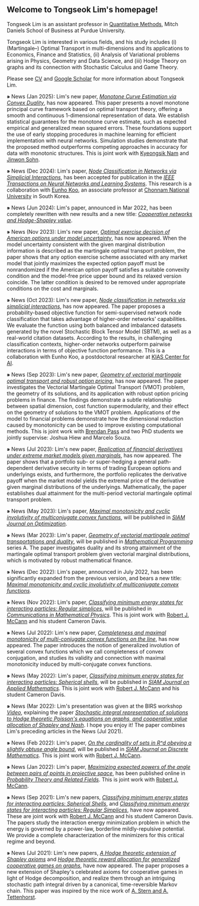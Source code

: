 ## Welcome to Tongseok Lim's homepage!

Tongseok Lim is an assistant professor in [Quantitative Methods](https://krannert.purdue.edu/directory/view.php?search=FacArea&FacAreaList=61), Mitch Daniels School of Business at Purdue University.

Tongseok Lim is interested in various fields, and his study includes (i) (Martingale–) Optimal Transport in multi-dimensions and its applications to Economics, Finance and Statistics, (ii) Analysis of Variational problems arising in Physics, Geometry and Data Science, and (iii) Hodge Theory on graphs and its connection with Stochastic Calculus and Game Theory. 

Please see [CV](https://tlim0213.github.io/folder/TLIM_CV.pdf) and [Google Scholar](https://scholar.google.com/citations?user=n-Qz1vgAAAAJ&hl=en) for more information about Tongseok Lim.

⁍ News (Jan 2025): Lim's new paper, *[Monotone Curve Estimation via Convex Duality](https://tlim0213.github.io/folder/papers/MonotoneCurve.pdf)*, has now appeared. This paper presents a novel monotone principal curve framework based on optimal transport theory, offering a smooth and continuous 1-dimensional representation of data. We establish statistical guarantees for the monotone curve estimate, such as expected empirical and generalized mean squared errors. These foundations support the use of early stopping procedures in machine learning for efficient implementation with neural networks. Simulation studies demonstrate that the proposed method outperforms competing approaches in accuracy for data with monotonic structures. This is joint work with [Kyeongsik Nam](https://sites.google.com/view/ksnam) and [Jinwon Sohn](https://jwsohn612.github.io/).


⁍ News (Dec 2024): Lim's paper, *[Node Classification in Networks via Simplicial Interactions](https://tlim0213.github.io/folder/papers/NodeClassification.pdf)*, has been accepted for publication in the *[IEEE Transactions on Neural Networks and Learning Systems](https://ieeexplore.ieee.org/document/10843167)*. This research is a collaboration with [Eunho Koo](https://scholar.google.com/citations?hl=ko&user=13BRvZAAAAAJ&view_op=list_works&sortby=pubdate), an associate professor at [Chonnam National University](https://stat.jnu.ac.kr/stat_eng/8462/subview.do#none) in South Korea.

⁍ News (Jun 2024): Lim's paper, announced in Mar 2022, has been completely rewritten with new results and a new title: *[Cooperative networks and Hodge-Shapley value](https://tlim0213.github.io/folder/papers/HodgeShapley.pdf)*.

⁍ News (Nov 2023): Lim's new paper, *[Optimal exercise decision of American options under model uncertainty](https://tlim0213.github.io/folder/papers/Opt.Stop.MOT.pdf)*, has now appeared. When the model uncertainty consistent with the given marginal distribution information is described as the martingale optimal transport problem, the paper shows that any option exercise scheme associated with any market model that jointly maximizes the expected option payoff must be nonrandomized if the American option payoff satisfies a suitable convexity condition and the model-free price upper bound and its relaxed version coincide. The latter condition is desired to be removed under appropriate conditions on the cost and marginals.


⁍ News (Oct 2023): Lim's new paper, *[Node classification in networks via simplicial interactions](https://tlim0213.github.io/folder/papers/NodeClassification.pdf)*, has now appeared. The paper proposes a probability-based objective function for semi-supervised network node classification that takes advantage of higher-order networks' capabilities. We evaluate the function using both balanced and imbalanced datasets generated by the novel Stochastic Block Tensor Model (SBTM), as well as a real-world citation datasets. According to the results, in challenging classification contexts, higher-order networks outperform pairwise interactions in terms of objective function performance. This is a collaboration with Eunho Koo, a postdoctoral researcher at [KIAS Center for AI](https://www.kias.re.kr/kias/cp/centrsPgmsMng/introduction.do?centrspgmsCd=AI&menuNo=403020).

⁍ News (Sep 2023): Lim's new paper, *[Geometry of vectorial martingale optimal transport and robust option pricing](https://tlim0213.github.io/folder/papers/VMOT_and_robust_option_pricing.pdf)*, has now appeared. The paper investigates the Vectorial Martingale Optimal Transport (VMOT) problem, the geometry of its solutions, and its application with robust option pricing problems in finance. The findings demonstrate a subtle relationship between spatial dimension, cost function supermodularity, and their effect on the geometry of solutions to the VMOT problem. Applications of the model to financial problems demonstrate how the dimensional reduction caused by monotonicity can be used to improve existing computational methods. This is joint work with [Brendan Pass](https://sites.ualberta.ca/~pass/) and two PhD students we jointly supervise: Joshua Hiew and Marcelo Souza. 

⁍ News (Jul 2023): Lim's new paper, *[Replication of financial derivatives under extreme market models given marginals](https://tlim0213.github.io/folder/papers/multiperiodVMOT.pdf)*, has now appeared. The paper shows that a portfolio sub- or super-hedging a general path-dependent derivative security in terms of trading European options and underlyings exists, and furthermore, the portfolio replicates the derivative payoff when the market model yields the extremal price of the derivative given marginal distributions of the underlyings. Mathematically, the paper establishes dual attainment for the multi-period vectorial martingale optimal transport problem.

⁍ News (May 2023): Lim's paper, *[Maximal monotonicity and cyclic involutivity of multiconjugate convex functions](https://tlim0213.github.io/folder/papers/MMconvexanalysis2.pdf)*, will be published in *[SIAM Journal on Optimization](https://www.siam.org/publications/journals/siam-journal-on-optimization-siopt)*.

⁍ News (Mar 2023): Lim's paper, *[Geometry of vectorial martingale optimal transportations and duality](https://tlim0213.github.io/folder/papers/VMOT.pdf)*, will be published in *[Mathematical Programming](https://www.springer.com/journal/10107)* series A. The paper investigates duality and its strong attainment of the martingale optimal transport problem given vectorial marginal distributions, which is motivated by robust mathematical finance.

⁍ News (Dec 2022): Lim's paper, announced in July 2022, has been significantly expanded from the previous version, and bears a new title: *[Maximal monotonicity and cyclic involutivity of multiconjugate convex functions](https://tlim0213.github.io/folder/papers/MMconvexanalysis2.pdf)*.

⁍ News (Nov 2022): Lim's paper, *[Classifying minimum energy states for interacting particles: Regular simplices](https://tlim0213.github.io/folder/papers/Simplex.pdf)*, will be published in *[Communications in Mathematical Physics](https://www.springer.com/journal/220)*. This is joint work with [Robert J. McCann](http://www.math.toronto.edu/mccann/) and his student Cameron Davis.

⁍ News (Jul 2022): Lim's new paper, *[Completeness and maximal monotonicity of multi-conjugate convex functions on the line](https://tlim0213.github.io/folder/papers/MMconvexanalysis.pdf)*, has now appeared. The paper introduces the notion of generalized involution of several convex functions which we call completeness of convex conjugation, and studies its validity and connection with maximal monotonicity induced by multi-conjugate convex functions.

⁍ News (May 2022): Lim's paper, *[Classifying minimum energy states for interacting particles: Spherical shells](https://arxiv.org/pdf/2107.11718.pdf)*, will be published in *[SIAM Journal on Applied Mathematics](https://www.siam.org/publications/journals/siam-journal-on-applied-mathematics-siap)*. This is joint work with [Robert J. McCann](http://www.math.toronto.edu/mccann/) and his student Cameron Davis.

⁍ News (Mar 2022): Lim's presentation was given at the BIRS workshop *[Video](http://www.birs.ca/events/2022/5-day-workshops/22w5166/videos/watch/202203211443-Lim.html)*, explaining the paper *[Stochastic integral representation of solutions to Hodge theoretic Poisson's equations on graphs, and cooperative value allocation of Shapley and Nash](https://tlim0213.github.io/folder/papers/PoissonHodgegraph.pdf)*. I hope you enjoy it! The paper combines Lim's preceding articles in the News (Jul 2021).

⁍ News (Feb 2022): Lim's paper, *[On the cardinality of sets in R^d obeying a slightly obtuse angle bound](https://arxiv.org/pdf/2007.13871.pdf)*, will be published in *[SIAM Journal on Discrete Mathematics](https://www.siam.org/publications/journals/siam-journal-on-discrete-mathematics-sidma)*. This is joint work with [Robert J. McCann](http://www.math.toronto.edu/mccann/).

⁍ News (Jan 2022): Lim's paper, *[Maximizing expected powers of the angle between pairs of points in projective space](https://rdcu.be/cFHnR)*, has been published online in *[Probability Theory and Related Fields](https://www.springer.com/journal/440)*. This is joint work with [Robert J. McCann](http://www.math.toronto.edu/mccann/).

⁍ News (Sep 2021): Lim's new papers, *[Classifying minimum energy states for interacting particles: Spherical Shells](http://www.math.toronto.edu/mccann/papers/SphericalShell.pdf)*, and *[Classifying minimum energy states for interacting particles: Regular Simplices](http://www.math.toronto.edu/mccann/papers/Simplices.pdf)*, have now appeared. These are joint work with [Robert J. McCann](http://www.math.toronto.edu/mccann/) and his student Cameron Davis. The papers study the interaction energy minimization problem in which the energy is governed by a power-law, borderline mildly-repulsive potential. We provide a complete characterization of the minimizers for this critical regime and beyond.

⁍ News (Jul 2021): Lim's new papers, *[A Hodge theoretic extension of Shapley axioms](https://tlim0213.github.io/folder/papers/ShapleyAxioms.pdf)* and  *[Hodge theoretic reward allocation for generalized cooperative games on graphs](https://tlim0213.github.io/folder/papers/ShapleyGeneralGraph.pdf)*, have now appeared. The paper proposes a new extension of Shapley's celebrated axioms for cooperative games in light of Hodge decomposition, and realize them through an intriguing stochastic path integral driven by a canonical, time-reversible Markov chain. This paper was inspired by the nice work of [A. Stern and A. Tettenhorst](https://arxiv.org/abs/1709.08318).

